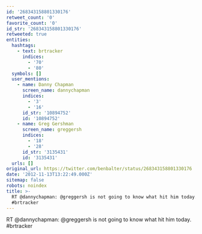 ```yaml
---
id: '268343158801330176'
retweet_count: '0'
favorite_count: '0'
id_str: '268343158801330176'
retweeted: true
entities:
  hashtags:
    - text: brtracker
      indices:
        - '70'
        - '80'
  symbols: []
  user_mentions:
    - name: Danny Chapman
      screen_name: dannychapman
      indices:
        - '3'
        - '16'
      id_str: '10894752'
      id: '10894752'
    - name: Greg Gershman
      screen_name: greggersh
      indices:
        - '18'
        - '28'
      id_str: '3135431'
      id: '3135431'
  urls: []
original_url: https://twitter.com/benbalter/status/268343158801330176
date: '2012-11-13T13:22:49.000Z'
sitemap: false
robots: noindex
title: >-
  RT @dannychapman: @greggersh is not going to know what hit him today.
  #brtracker
---
```


RT @dannychapman: @greggersh is not going to know what hit him today. #brtracker